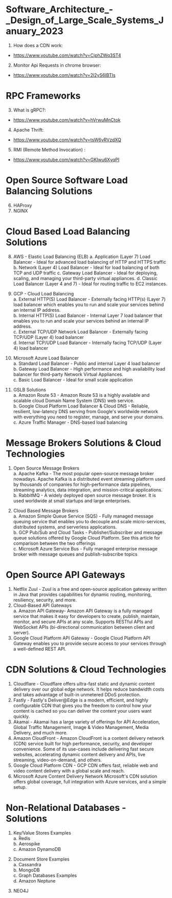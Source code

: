 # Software_Architecture_-_Design_of_Large_Scale_Systems_January_2023 </br>
1. How does a CDN work:
- https://www.youtube.com/watch?v=CiphZWq3ST4 </br>
2. Monitor Api Requests in chrome browser:
- https://www.youtube.com/watch?v=2l2yS6IBTIs

# RPC Frameworks
3. What is gRPC?:
- https://www.youtube.com/watch?v=hVrwuMnCtok
4. Apache Thrift:
- https://www.youtube.com/watch?v=tsW6vRVzdXQ
5. RMI (Remote Method Invocation) :
- https://www.youtube.com/watch?v=GKIwu6XyqPI

# Open Source Software Load Balancing Solutions
6. HAProxy
7. NGINX

# Cloud Based Load Balancing Solutions
8. AWS - Elastic Load Balancing (ELB)
a. Application (Layer 7) Load Balancer - Ideal for advanced load balancing of HTTP and HTTPS traffic
b. Network (Layer 4) Load Balancer - Ideal for load balancing of both TCP and UDP traffic
c. Gateway Load Balancer - Ideal for deploying, scaling, and managing your third-party virtual appliances.
d. Classic Load Balancer (Layer 4 and 7) - Ideal for routing traffic to EC2 instances.

9. GCP - Cloud Load Balancing</br>
a. External HTTP(S) Load Balancer - Externally facing HTTP(s) (Layer 7) load balancer which enables you to run and scale your services behind an internal IP address.</br>
b. Internal HTTP(S) Load Balancer - Internal Layer 7 load balancer that enables you to run and scale your services behind an internal IP address.</br>
c. External TCP/UDP Network Load Balancer - Externally facing TCP/UDP (Layer 4) load balancer</br>
d. Internal TCP/UDP Load Balancer - Internally facing TCP/UDP (Layer 4) load balancer</br>

10. Microsoft Azure Load Balancer</br>
a. Standard Load Balancer - Public and internal Layer 4 load balancer</br>
b. Gateway Load Balancer - High performance and high availability load balancer for third-party Network Virtual Appliances.</br>
c. Basic Load Balancer - Ideal for small scale application</br>

11. GSLB Solutions</br>
a. Amazon Route 53 - Amazon Route 53 is a highly available and scalable cloud Domain Name System (DNS) web service.</br>
b. Google Cloud Platform Load Balancer & Cloud DNS - Reliable, resilient, low-latency DNS serving from Google's worldwide network with everything you need to register, manage, and serve your domains.</br>
c. Azure Traffic Manager - DNS-based load balancing</br>

# Message Brokers Solutions & Cloud Technologies</br>
1. Open Source Message Brokers</br>
a. Apache Kafka - The most popular open-source message broker nowadays. Apache Kafka is a distributed event streaming platform used by thousands of companies for high-performance data pipelines, streaming analytics, data integration, and mission-critical applications.</br>
b. RabbitMQ - A widely deployed open source message broker. It is used worldwide at small startups and large enterprises.</br>

2. Cloud Based Message Brokers</br>
a. Amazon Simple Queue Service (SQS) - Fully managed message queuing service that enables you to decouple and scale micro-services, distributed systems, and serverless applications.</br>
b. GCP Pub/Sub and Cloud Tasks - Publisher/Subscriber and message queue solutions offered by Google Cloud Platform. See this article for comparison between the two offerings</br>
c. Microsoft Azure Service Bus - Fully managed enterprise message broker with message queues and publish-subscribe topics</br>

# Open Source API Gateways</br>
1. Netflix Zuul - Zuul is a free and open-source application gateway written in Java that provides capabilities for dynamic routing, monitoring, resiliency, security, and more.</br>
2. Cloud-Based API Gateways</br>
a. Amazon API Gateway- Amazon API Gateway is a fully managed service that makes it easy for developers to create, publish, maintain, monitor, and secure APIs at any scale. Supports RESTful APIs and WebSocket APIs (bi-directional communication between client and server).</br>
3. Google Cloud Platform API Gateway - Google Cloud Platform API Gateway enables you to provide secure access to your services through a well-defined REST API.</br>

# CDN Solutions & Cloud Technologies</br>
1. Cloudflare - Cloudflare offers ultra-fast static and dynamic content delivery over our global edge network. It helps reduce bandwidth costs and takes advantage of built-in unmetered DDoS protection.</br>
2. Fastly - Fastly's Deliver@Edge is a modern, efficient, and highly configurable CDN that gives you the freedom to control how your content is cached so you can deliver the content your users want quickly.</br>
3. Akamai - Akamai has a large variety of offerings for API Acceleration, Global Traffic Management, Image & Video Management, Media Delivery, and much more.</br>
4. Amazon CloudFront - Amazon CloudFront is a content delivery network (CDN) service built for high performance, security, and developer convenience. Some of its use-cases include delivering fast secure websites, accelerating dynamic content delivery and APIs, live streaming, video-on-demand, and others.</br>
5. Google Cloud Platform CDN - GCP CDN offers fast, reliable web and video content delivery with a global scale and reach.</br>
6. Microsoft Azure Content Delivery Network Microsoft's CDN solution offers global coverage, full integration with Azure services, and a simple setup.</br>

# Non-Relational Databases - Solutions</br>
1. Key/Value Stores Examples</br>
a. Redis</br>
b. Aerospike</br>
c. Amazon DynamoDB</br>

2. Document Store Examples</br>
a. Cassandra</br>
b. MongoDB</br>
c. Graph Databases Examples</br>
d. Amazon Neptune</br>

3. NEO4J</br>
